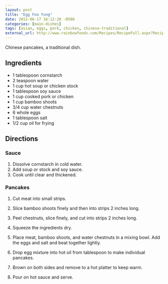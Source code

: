 ```yaml
---
layout: post
title: "Egg Foo Yung"
date: 2012-06-17 16:12:28 -0500
categories: [main-dishes]
tags: [asian, eggs, pork, chicken, chinese-traditional]
external_url: http://www.rainbowfoods.com/Recipes/RecipeFull.aspx?RecipeID=1826
---
```

Chinese pancakes, a traditional dish.

## Ingredients

* 1 tablespoon cornstarch 
* 2 teaspoon water 
* 1 cup hot soup or chicken stock 
* 1 tablespoon soy sauce 
* 1 cup cooked pork or chicken 
* 1 cup bamboo shoots 
* 3/4 cup water chestnuts 
* 6 whole eggs 
* 1 tablespoon salt 
* 1/2 cup oil for frying 

## Directions

### Sauce
1.  Dissolve cornstarch in cold water.
1.  Add soup or stock and soy sauce.
1.  Cook until clear and thickened. 

### Pancakes
1.  Cut meat into small strips.
1.  Slice bamboo shoots finely and then into strips 2 inches long.
1.  Peel chestnuts, slice finely, and cut into strips 2 inches long.
1.  Squeeze the ingredients dry. 

1.  Place meat, bamboo shoots, and water chestnuts in a mixing bowl. Add the eggs and salt and beat together lightly. 

1.  Drop egg mixture into hot oil from tablespoon to make individual pancakes.
1.  Brown on both sides and remove to a hot platter to keep warm.
1.  Pour on hot sauce and serve. 


